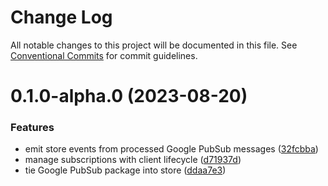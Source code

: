 # Change Log

All notable changes to this project will be documented in this file.
See [Conventional Commits](https://conventionalcommits.org) for commit guidelines.

# 0.1.0-alpha.0 (2023-08-20)


### Features

* emit store events from processed Google PubSub messages ([32fcbba](https://github.com/sbonami/milliejs/commit/32fcbbab67f3ab678001499f4f6013efe1cd138c))
* manage subscriptions with client lifecycle ([d71937d](https://github.com/sbonami/milliejs/commit/d71937d21eb9fdb941f13c743276a30762004218))
* tie Google PubSub package into store ([ddaa7e3](https://github.com/sbonami/milliejs/commit/ddaa7e34082da91313564112c2debcfb82b8baae))
